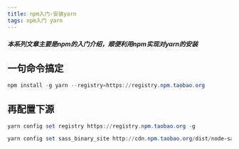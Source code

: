 ```yaml
---
title: npm入门-安装yarn
tags: npm入门 yarn
---
```

##### 本系列文章主要是npm的入门介绍，顺便利用npm实现对yarn的安装

<!--more-->

## 一句命令搞定

```powershell
npm install -g yarn --registry=https://registry.npm.taobao.org
```

## 再配置下源

```powershell
yarn config set registry https://registry.npm.taobao.org -g

yarn config set sass_binary_site http://cdn.npm.taobao.org/dist/node-sass -g
```

